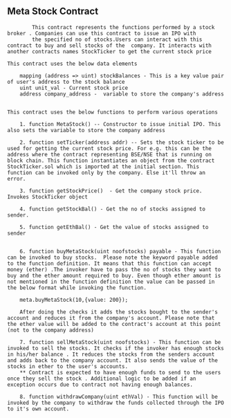 
Meta Stock Contract
-------------------
            This contract represents the functions performed by a stock broker . Companies can use this contract to issue an IPO with
            the specified no of stocks.Users can interact with this contract to buy and sell stocks of the  company. It interacts with another contracts names StockTicker to get the current stock price

    This contract uses the below data elements

        mapping (address => uint) stockBalances - This is a key value pair of user's address to the stock balance
        uint unit_val - Current stock price
        address company_address -  variable to store the company's address
    

    This contract uses the below functions to perform various operations

        1. function MetaStock() -- Constructor to issue initial IPO. This also sets the variable to store the company address

        2. function setTicker(address addr) -- Sets the stock ticker to be used for getting the current stock price. For e.g. this can be the address where the contract representing BSE/NSE that is running on block chain. This function instantiates an object from the contract StockTicker.sol which is imported at the initial section. This function can be invoked only by the company. Else it'll throw an error.

        3. function getStockPrice()  - Get the company stock price. Invokes StockTicker object

        4. function getStockBal() - Get the no of stocks assigned to sender.

        5. function getEthBal() - Get the value of stocks assigned to sender 
    
        
        6. function buyMetaStock(uint noofstocks) payable - This function can be invoked to buy stocks.  Please note the keyword payable added to the function definition. It means that this function can accept money (ether) .The invoker have to pass the no of stocks they want to buy and the ether amount required to buy. Even though ether amount is not mentioned in the function definition the value can be passed in  the below format while invoking the function.

        meta.buyMetaStock(10,{value: 200});

        After doing the checks it adds the stocks bought to the sender's account and reduces it from the company's account. Please note that the ether value will be added to the contract's account at this point (not to the company address)

        7. function sellMetaStock(uint noofstocks) - This function can be invoked to sell the stocks. It checks if the invoker has enough stocks in his/her balance . It reduces the stocks from the senders account and adds back to the company account. It also sends the value of the stocks in ether to the user's accounts.
        ** Contract is expected to have enough funds to send to the users once they sell the stock . Additional logic to be added if an exception occurs due to contract not having enough balances.

        8. function withdrawCompany(uint ethVal) - This function will be invoked by the company to withdraw the funds collected through the IPO to it's own account.


